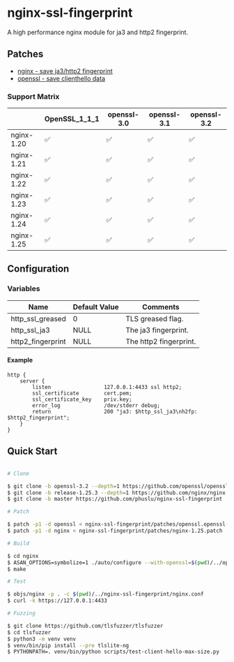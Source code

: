 # nginx-ssl-fingerprint

A high performance nginx module for ja3 and http2 fingerprint.

## Patches
 - [nginx - save ja3/http2 fingerprint](patches)
 - [openssl - save clienthello data](patches)

### Support Matrix

|            | OpenSSL_1_1_1 | openssl-3.0 | openssl-3.1 | openssl-3.2 |
| -----------| -------------------- | ----------- | ----------- | ----------- |
| nginx-1.20 | ✅ | ✅ | ✅ | ✅ |
| nginx-1.21 | ✅ | ✅ | ✅ | ✅ |
| nginx-1.22 | ✅ | ✅ | ✅ | ✅ |
| nginx-1.23 | ✅ | ✅ | ✅ | ✅ |
| nginx-1.24 | ✅ | ✅ | ✅ | ✅ |
| nginx-1.25 | ✅ | ✅ | ✅ | ✅ |

## Configuration

### Variables

| Name              | Default Value | Comments                 |
| ----------------- | ------------- | ------------------------ |
| http_ssl_greased  | 0             | TLS greased flag.        |
| http_ssl_ja3      | NULL          | The ja3 fingerprint.     |
| http2_fingerprint | NULL          | The http2 fingerprint.   |

#### Example

```nginx
http {
    server {
        listen                 127.0.0.1:4433 ssl http2;
        ssl_certificate        cert.pem;
        ssl_certificate_key    priv.key;
        error_log              /dev/stderr debug;
        return                 200 "ja3: $http_ssl_ja3\nh2fp: $http2_fingerprint";
    }
}
```

## Quick Start

```bash

# Clone

$ git clone -b openssl-3.2 --depth=1 https://github.com/openssl/openssl
$ git clone -b release-1.25.3 --depth=1 https://github.com/nginx/nginx
$ git clone -b master https://github.com/phuslu/nginx-ssl-fingerprint

# Patch

$ patch -p1 -d openssl < nginx-ssl-fingerprint/patches/openssl.openssl-3.2.patch
$ patch -p1 -d nginx < nginx-ssl-fingerprint/patches/nginx-1.25.patch

# Build

$ cd nginx
$ ASAN_OPTIONS=symbolize=1 ./auto/configure --with-openssl=$(pwd)/../openssl --add-module=$(pwd)/../nginx-ssl-fingerprint --with-http_ssl_module --with-stream_ssl_module --with-debug --with-stream --with-http_v2_module --with-cc-opt="-fsanitize=address -O -fno-omit-frame-pointer" --with-ld-opt="-L/usr/local/lib -Wl,-E -lasan"
$ make

# Test

$ objs/nginx -p . -c $(pwd)/../nginx-ssl-fingerprint/nginx.conf
$ curl -k https://127.0.0.1:4433

# Fuzzing

$ git clone https://github.com/tlsfuzzer/tlsfuzzer
$ cd tlsfuzzer
$ python3 -m venv venv
$ venv/bin/pip install --pre tlslite-ng
$ PYTHONPATH=. venv/bin/python scripts/test-client-hello-max-size.py

```
